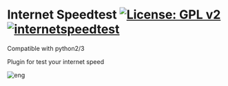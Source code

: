 Internet Speedtest [![License: GPL v2](https://img.shields.io/badge/License-GPL%20v2-blue.svg)](https://www.gnu.org/licenses/old-licenses/gpl-2.0.en.html) [![internetspeedtest](https://github.com/fairbird/Internet-Speedtest/actions/workflows/internetspeedtest.yml/badge.svg)](https://github.com/fairbird/Internet-Speedtest/actions/workflows/internetspeedtest.yml)
==================
Compatible with python2/3

Plugin for test your internet speed

![eng](https://user-images.githubusercontent.com/35741027/114858589-f51a1480-9de9-11eb-980d-54cc2bf3e6a3.jpg)
